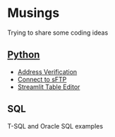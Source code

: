 # Musings
Trying to share some coding ideas

## [Python](https://github.com/mmooney512/musings/tree/main/python%20)
- [Address Verification](https://github.com/mmooney512/musings/tree/main/python%20/Address%20Verification)
- [Connect to sFTP](https://github.com/mmooney512/musings/tree/main/python%20/connect_to_sFTP)
- [Streamlit Table Editor](https://github.com/mmooney512/musings/tree/main/python%20/streamlit%20table%20editor)

## SQL
T-SQL and Oracle SQL examples
